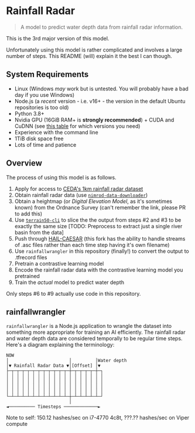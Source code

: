 # Rainfall Radar

> A model to predict water depth data from rainfall radar information.

This is the 3rd major version of this model.

Unfortunately using this model is rather complicated and involves a large number of steps. This README (will) explain it the best I can though.


## System Requirements
 - Linux (Windows *may* work but is untested. You will probably have a bad day if you use Windows)
 - Node.js (a *recent* version - i.e. v16+ - the version in the default Ubuntu repositories is too old)
 - Python 3.8+
 - Nvidia GPU (16GiB RAM+ is **strongly recommended**) + CUDA and CuDNN (see [this table](https://www.tensorflow.org/install/source#gpu) for which versions you need)
 - Experience with the command line
 - 1TiB disk space free
 - Lots of time and patience

## Overview
The process of using this model is as follows.

1. Apply for access to [CEDA's 1km rainfall radar dataset](https://catalogue.ceda.ac.uk/uuid/27dd6ffba67f667a18c62de5c3456350)
2. Obtain rainfall radar data (use [`nimrod-data-downloader`](https://www.npmjs.com/package/nimrod-data-downloader))
3. Obtain a heightmap (or *Digital Elevation Model*, as it's sometimes known) from the Ordnance Survey (can't remember the link, please PR to add this)
4. Use [`terrain50-cli`](https://www.npmjs.com/package/terrain50-cli) to slice the the output from steps #2 and #3 to be exactly the same size [TODO: Preprocess to extract just a single river basin from the data]
5. Push through [HAIL-CAESAR](*https://github.com/sbrl/HAIL-CAESAR) (this fork has the ability to handle streams of .asc files rather than each time step having it's own filename)
6. Use `rainfallwrangler` in this repository (finally!) to convert the output to .tfrecord files
7. Pretrain a contrastive learning model
8. Encode the rainfall radar data with the contrastive learning model you pretrained
9. Train the *actual* model to predict water depth

Only steps #6 to #9 actually use code in this repository.

## rainfallwrangler
`rainfallwrangler` is a Node.js application to wrangle the dataset into something more appropriate for training an AI efficiently. The rainfall radar and water depth data are considered temporally to be regular time steps. Here's a diagram explaining the terminology:

```
NOW
│                       │         │Water depth
│▼ Rainfall Radar Data ▼│[Offset] │▼
├─┬─┬─┬─┬─┬─┬─┬─┬─┬─┬─┬─┼─┬─┬─┬─┬─┼─┐
│ │ │ │ │ │ │ │ │ │ │ │ │ │ │ │ │ │ │
│ │ │ │ │ │ │ │ │ │ │ │ │ │ │ │ │ │ │
│ │ │ │ │ │ │ │ │ │ │ │ │ │ │ │ │ │ │
│ │ │ │ │ │ │ │ │ │ │ │ │ │ │ │ │ │ │
└─┴─┴─┴─┴─┴─┴─┴─┴─┴─┴─┴─┼─┴─┴─┴─┴─┴─┘
                        │
◄────────── Timesteps ─────────────►
```

Note to self: 150.12 hashes/sec on i7-4770 4c8t, ???.?? hashes/sec on Viper compute